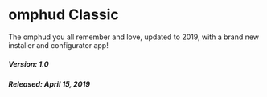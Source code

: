 # omphud Classic

The omphud you all remember and love, updated to 2019, with a brand new installer and configurator app!

##### Version: 1.0
##### Released: April 15, 2019
